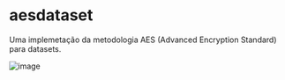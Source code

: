 # aesdataset
Uma implemetação da metodologia AES (Advanced Encryption Standard) para datasets.

![image](https://github.com/CllsPy/Three-ai/assets/96326019/fab21b6a-0f37-4068-b4bc-8b24575af0d2)

